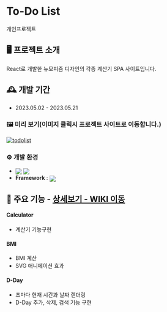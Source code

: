# To-Do List
개인프로젝트

## 🖥️ 프로젝트 소개
React로 개발한 뉴모피즘 디자인의 각종 계산기 SPA 사이트입니다.
<br>

## 🕰️ 개발 기간
* 2023.05.02 - 2023.05.21

### 🖼️ 미리 보기(이미지 클릭시 프로젝트 사이트로 이동합니다.)
[![todolist](https://file.notion.so/f/s/5bf164b7-2083-493a-bea0-23e87a8f1973/calc.gif?id=beecee22-939c-4519-94a3-aa6b101e45b5&table=block&spaceId=c27fd0d8-39d6-4196-a8f4-dab934ac5eab&expirationTimestamp=1687351001981&signature=V1a-eVJzveUV8uJjq9B86xzpMjeEy9QE3Yg0Pp5gvg0)](https://donggoong.github.io/calc)

### ⚙️ 개발 환경
- <img valign="middle" src="https://img.shields.io/badge/NodeJs-339933?style=for-the-badge&logo=Node.Js&logoColor=white"> <img valign="middle" src="https://img.shields.io/badge/Sass-CC6699?style=for-the-badge&logo=Sass&logoColor=white">
- **Framework** : <img valign="middle" src="https://img.shields.io/badge/React-61DAFB?style=for-the-badge&logo=React&logoColor=white">

## 📌 주요 기능 - <a href="https://github.com/donggoong/Front-End/wiki/Calc" >상세보기 - WIKI 이동</a>
#### Calculator
- 계산기 기능구현

#### BMI
- BMI 계산
- SVG 애니메이션 효과

#### D-Day
- 초마다 현재 시간과 날짜 렌더링
- D-Day 추가, 삭제, 검색 기능 구현
